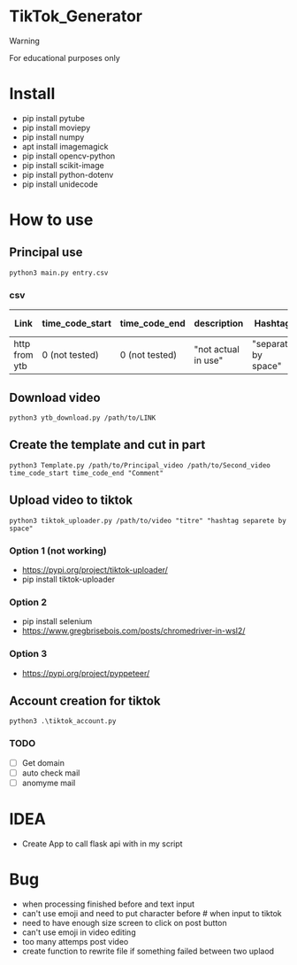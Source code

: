 # TikTok_Generator

> [!WARNING] 
> For educational purposes only

# Install
- pip install pytube
- pip install moviepy
- pip install numpy
- apt install imagemagick 
- pip install opencv-python
- pip install scikit-image
- pip install python-dotenv
- pip install unidecode

# How to use
## Principal use
```
python3 main.py entry.csv
```
### csv
| Link | time_code_start | time_code_end | description | Hashtag | on screen message
| ------------- | ------------- | ------------- | ------------- | ------------- | ------------- |
| http from ytb  | 0 (not tested)  | 0 (not tested)  | "not actual in use"  | "separate by space"  | "max 25 characters"  |
## Download video
```
python3 ytb_download.py /path/to/LINK
```
## Create the template and cut in part
```
python3 Template.py /path/to/Principal_video /path/to/Second_video time_code_start time_code_end "Comment" 
```
## Upload video to tiktok
```
python3 tiktok_uploader.py /path/to/video "titre" "hashtag separete by space"
```
### Option 1 (not working)
- https://pypi.org/project/tiktok-uploader/
- pip install tiktok-uploader

### Option 2
- pip install selenium
- https://www.gregbrisebois.com/posts/chromedriver-in-wsl2/

### Option 3
- https://pypi.org/project/pyppeteer/

## Account creation for tiktok
```
python3 .\tiktok_account.py
```
### TODO
- [ ] Get domain
- [ ] auto check mail
- [ ] anomyme mail

# IDEA
- Create App to call flask api with in my script

# Bug
- when processing finished before and text input
- can't use emoji and need to put character before # when input to tiktok
- need to have enough size screen to click on post button
- can't use emoji in video editing
- too many attemps post video
- create function to rewrite file if something failed between two uplaod